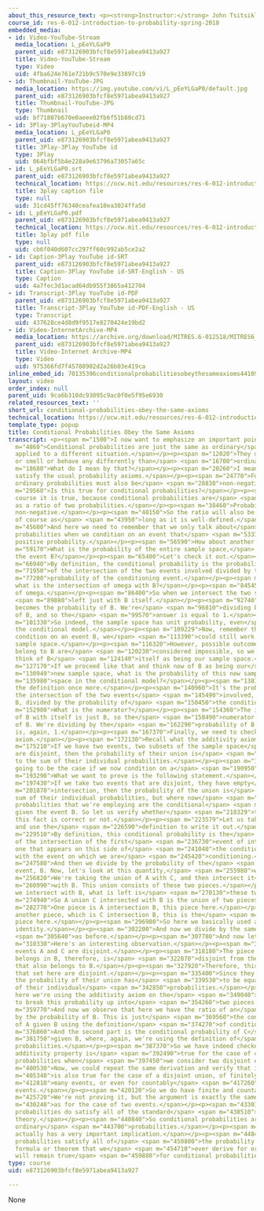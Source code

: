 ```yaml
---
about_this_resource_text: <p><strong>Instructor:</strong> John Tsitsiklis</p>
course_id: res-6-012-introduction-to-probability-spring-2018
embedded_media:
- id: Video-YouTube-Stream
  media_location: L_pEeYLGaP0
  parent_uid: e873126903bfcf8e5971abea9413a927
  title: Video-YouTube-Stream
  type: Video
  uid: 4fba624e761e721b9c570e9e33897c19
- id: Thumbnail-YouTube-JPG
  media_location: https://img.youtube.com/vi/L_pEeYLGaP0/default.jpg
  parent_uid: e873126903bfcf8e5971abea9413a927
  title: Thumbnail-YouTube-JPG
  type: Thumbnail
  uid: bf71807b670e0aeee02fb6f51b80cd71
- id: 3Play-3PlayYouTubeid-MP4
  media_location: L_pEeYLGaP0
  parent_uid: e873126903bfcf8e5971abea9413a927
  title: 3Play-3Play YouTube id
  type: 3Play
  uid: 064bfbf5b4e228a9e63796a73057a65c
- id: L_pEeYLGaP0.srt
  parent_uid: e873126903bfcf8e5971abea9413a927
  technical_location: https://ocw.mit.edu/resources/res-6-012-introduction-to-probability-spring-2018/part-i-the-fundamentals/conditional-probabilities-obey-the-same-axioms/L_pEeYLGaP0.srt
  title: 3play caption file
  type: null
  uid: 31cd45ff76340ceafea10ea3024ffa5d
- id: L_pEeYLGaP0.pdf
  parent_uid: e873126903bfcf8e5971abea9413a927
  technical_location: https://ocw.mit.edu/resources/res-6-012-introduction-to-probability-spring-2018/part-i-the-fundamentals/conditional-probabilities-obey-the-same-axioms/L_pEeYLGaP0.pdf
  title: 3play pdf file
  type: null
  uid: cb6f040d607cc297ff60c992ab5ce2a2
- id: Caption-3Play YouTube id-SRT
  parent_uid: e873126903bfcf8e5971abea9413a927
  title: Caption-3Play YouTube id-SRT-English - US
  type: Caption
  uid: 4a7fec3d1acad64db955f3865a412704
- id: Transcript-3Play YouTube id-PDF
  parent_uid: e873126903bfcf8e5971abea9413a927
  title: Transcript-3Play YouTube id-PDF-English - US
  type: Transcript
  uid: 437628ce4d8d9f9517e8270424e19bd2
- id: Video-InternetArchive-MP4
  media_location: https://archive.org/download/MITRES.6-012S18/MITRES6_012S18_L02-04_300k.mp4
  parent_uid: e873126903bfcf8e5971abea9413a927
  title: Video-Internet Archive-MP4
  type: Video
  uid: 975366fd7f45788902d2a26b03e419ca
inline_embed_id: 70135396conditionalprobabilitiesobeythesameaxioms44109666
layout: video
order_index: null
parent_uid: 9ca6b310dc93095c9ac0f0e5f95e6930
related_resources_text: ''
short_url: conditional-probabilities-obey-the-same-axioms
technical_location: https://ocw.mit.edu/resources/res-6-012-introduction-to-probability-spring-2018/part-i-the-fundamentals/conditional-probabilities-obey-the-same-axioms
template_type: popup
title: Conditional Probabilities Obey the Same Axioms
transcript: <p><span m="1500">I now want to emphasize an important point.</span></p><p><span
  m="4860">Conditional probabilities are just the same as ordinary</span> <span m="8200">probabilities
  applied to a different situation.</span></p><p><span m="12020">They do not taste
  or smell or behave any differently than</span> <span m="16700">ordinary probabilities.</span></p><p><span
  m="18680">What do I mean by that?</span></p><p><span m="20260">I mean that they
  satisfy the usual probability axioms.</span></p><p><span m="24770">For example,
  ordinary probabilities must also be</span> <span m="28830">non-negative.</span></p><p><span
  m="29560">Is this true for conditional probabilities?</span></p><p><span m="32420">Of
  course it is true, because conditional probabilities are</span> <span m="35250">defined
  as a ratio of two probabilities.</span></p><p><span m="38460">Probabilities are
  non-negative.</span></p><p><span m="40150">So the ratio will also be non-negative,
  of course as</span> <span m="43950">long as it is well-defined.</span></p><p><span
  m="45600">And here we need to remember that we only talk about</span> <span m="49460">conditional
  probabilities when we condition on an event that</span> <span m="53370">itself has
  positive probability.</span></p><p><span m="56590">How about another axiom?</span></p><p><span
  m="59170">What is the probability of the entire sample space,</span> <span m="63540">given
  the event B?</span></p><p><span m="65400">Let's check it out.</span></p><p><span
  m="66940">By definition, the conditional probability is the probability</span> <span
  m="71950">of the intersection of the two events involved divided by the</span> <span
  m="77200">probability of the conditioning event.</span></p><p><span m="81380">Now,
  what is the intersection of omega with B?</span></p><p><span m="84545">B is a subset
  of omega.</span></p><p><span m="86400">So when we intersect the two sets, we're</span>
  <span m="89880">left just with B itself.</span></p><p><span m="92740">So the numerator
  becomes the probability of B. We're</span> <span m="96810">dividing by the probability
  of B, and so the</span> <span m="99570">answer is equal to 1.</span></p><p><span
  m="101330">So indeed, the sample space has unit probability, even</span> <span m="106610">under
  the conditional model.</span></p><p><span m="109229">Now, remember that when we
  condition on an event B, we</span> <span m="113390">could still work with the original
  sample space.</span></p><p><span m="116320">However, possible outcomes that do not
  belong to B are</span> <span m="120230">considered impossible, so we might as well
  think of B</span> <span m="124140">itself as being our sample space.</span></p><p><span
  m="127170">If we proceed like that and think now of B as being our</span> <span
  m="130949">new sample space, what is the probability of this new sample</span> <span
  m="135980">space in the conditional model?</span></p><p><span m="138180">Let's apply
  the definition once more.</span></p><p><span m="140960">It's the probability of
  the intersection of the two events</span> <span m="145490">involved, B intersection
  B, divided by the probability of</span> <span m="150450">the conditioning event.</span></p><p><span
  m="152980">What is the numerator?</span></p><p><span m="154360">The intersection
  of B with itself is just B, so the</span> <span m="158490">numerator is the probability
  of B. We're dividing by the</span> <span m="162290">probability of B. So the answer
  is, again, 1.</span></p><p><span m="167370">Finally, we need to check the additivity
  axiom.</span></p><p><span m="172130">Recall what the additivity axiom says.</span></p><p><span
  m="175210">If we have two events, two subsets of the sample space</span> <span m="179070">that
  are disjoint, then the probability of their union is</span> <span m="183140">equal
  to the sum of their individual probabilities.</span></p><p><span m="187250">Is this
  going to be the case if we now condition on a</span> <span m="190950">certain event?</span></p><p><span
  m="193290">What we want to prove is the following statement.</span></p><p><span
  m="197430">If we take two events that are disjoint, they have empty</span> <span
  m="201870">intersection, then the probability of the union is</span> <span m="206210">the
  sum of their individual probabilities, but where now</span> <span m="210680">the
  probabilities that we're employing are the conditional</span> <span m="213420">probabilities,
  given the event B. So let us verify whether</span> <span m="218329">this relation,
  this fact is correct or not.</span></p><p><span m="223579">Let us take this quantity
  and use the</span> <span m="226590">definition to write it out.</span></p><p><span
  m="229510">By definition, this conditional probability is the</span> <span m="232630">probability
  of the intersection of the first</span> <span m="236730">event of interest, the
  one that appears on this side of</span> <span m="241040">the conditioning, intersection
  with the event on which we are</span> <span m="245420">conditioning.</span></p><p><span
  m="247580">And then we divide by the probability of the</span> <span m="251080">conditioning
  event, B. Now, let's look at this quantity,</span> <span m="255980">what is it?</span></p><p><span
  m="256820">We're taking the union of A with C, and then intersect it</span> <span
  m="260990">with B. This union consists of these two pieces.</span></p><p><span m="266930">When
  we intersect with B, what is left is</span> <span m="270130">these two pieces here.</span></p><p><span
  m="274940">So A union C intersected with B is the union of two pieces.</span></p><p><span
  m="282770">One piece is A intersection B, this piece here.</span></p><p><span m="288870">And
  another piece, which is C intersection B, this is the</span> <span m="295510">second
  piece here.</span></p><p><span m="296980">So here we basically used a set theoretic
  identity.</span></p><p><span m="302200">And now we divide by the same [denominator]</span>
  <span m="305640">as before.</span></p><p><span m="307780">And now let us continue.</span></p><p><span
  m="310330">Here's an interesting observation.</span></p><p><span m="314460">The
  events A and C are disjoint.</span></p><p><span m="318180">The piece of A that also
  belongs in B, therefore, is</span> <span m="322870">disjoint from the piece of C
  that also belongs to B.</span></p><p><span m="327920">Therefore, this set here and
  that set here are disjoint.</span></p><p><span m="335400">Since they are disjoint,
  the probability of their union has</span> <span m="339530">to be equal to the sum
  of their individual</span> <span m="342850">probabilities.</span></p><p><span m="345070">So
  here we're using the additivity axiom on the</span> <span m="349040">original probabilities
  to break this probability up into</span> <span m="354260">two pieces.</span></p><p><span
  m="359770">And now we observe that here we have the ratio of an</span> <span m="365870">intersection
  by the probability of B. This is just</span> <span m="369560">the conditional probability
  of A given B using the definition</span> <span m="374270">of conditional probabilities.</span></p><p><span
  m="376860">And the second part is the conditional probability of C</span> <span
  m="381750">given B, where, again, we're using the definition of</span> <span m="385240">conditional
  probabilities.</span></p><p><span m="387370">So we have indeed checked that this
  additivity property is</span> <span m="392490">true for the case of conditional
  probabilities when</span> <span m="397450">we consider two disjoint events.</span></p><p><span
  m="400530">Now, we could repeat the same derivation and verify that it</span> <span
  m="405340">is also true for the case of a disjoint union, of finitely</span> <span
  m="412810">many events, or even for countably</span> <span m="417260">many disjoint
  events.</span></p><p><span m="420120">So we do have finite and countable additivity.</span></p><p><span
  m="425720">We're not proving it, but the argument is exactly the same</span> <span
  m="430240">as for the case of two events.</span></p><p><span m="433010">So conditional
  probabilities do satisfy all of the standard</span> <span m="438510">axioms of probability
  theory.</span></p><p><span m="440840">So conditional probabilities are just like
  ordinary</span> <span m="443700">probabilities.</span></p><p><span m="444970">This
  actually has a very important implication.</span></p><p><span m="448460">Since conditional
  probabilities satisfy all of</span> <span m="450800">the probability axioms, any
  formula or theorem that we</span> <span m="454710">ever derive for ordinary probabilities
  will remain true</span> <span m="459880">for conditional probabilities as well.</span></p><p>&nbsp;</p>
type: course
uid: e873126903bfcf8e5971abea9413a927

---
```

None